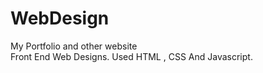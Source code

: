 # WebDesign
My Portfolio and other website <br/>
Front End Web Designs. Used HTML , CSS And Javascript. <br/>
